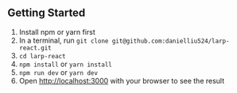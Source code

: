 ## Getting Started

1. Install npm or yarn first
2. In a terminal, run `git clone git@github.com:danielliu524/larp-react.git`
3. `cd larp-react`
3. `npm install` or `yarn install`
4. `npm run dev` or `yarn dev`
5. Open [http://localhost:3000](http://localhost:3000) with your browser to see the result
